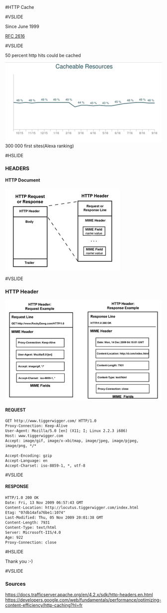 #HTTP Cache

#VSLIDE

Since June 1999

[RFC 2616](https://tools.ietf.org/html/rfc2616)

#VSLIDE

50 percent http hits could be cached

![Image of Alexa](https://raw.githubusercontent.com/CoorpAcademy/tekacademy/httpcache/assets/img/cacheable-resources.png)
300 000 first sites(Alexa ranking)

#HSLIDE

### HEADERS

#### HTTP Document
![Header Struct](assets/img/http_header_struct.jpg)

#VSLIDE

### HTTP Header
![Header](assets/img/http_headers.jpg)

#### REQUEST
```HTTP
GET http://www.tiggerwigger.com/ HTTP/1.0
Proxy-Connection: Keep-Alive
User-Agent: Mozilla/5.0 [en] (X11; I; Linux 2.2.3 i686)
Host: www.tiggerwigger.com
Accept: image/gif, image/x-xbitmap, image/jpeg, image/pjpeg, image/png, */*

Accept-Encoding: gzip
Accept-Language: en
Accept-Charset: iso-8859-1, *, utf-8
```
#VSLIDE

#### RESPONSE
```HTTP
HTTP/1.0 200 OK
Date: Fri, 13 Nov 2009 06:57:43 GMT
Content-Location: http://locutus.tiggerwigger.com/index.html
Etag: "07db14afa76be1:1074"
Last-Modified: Thu, 05 Nov 2009 20:01:38 GMT
Content-Length: 7931
Content-Type: text/html
Server: Microsoft-IIS/4.0
Age: 922
Proxy-Connection: close
```
#HSLIDE

Thank you :-)

#VSLIDE

### Sources
https://docs.trafficserver.apache.org/en/4.2.x/sdk/http-headers.en.html
https://developers.google.com/web/fundamentals/performance/optimizing-content-efficiency/http-caching?hl=fr
